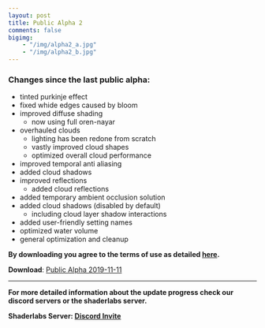 ```yaml
---
layout: post
title: Public Alpha 2
comments: false
bigimg: 
    - "/img/alpha2_a.jpg"
    - "/img/alpha2_b.jpg"
---
```


### Changes since the last public alpha:

* tinted purkinje effect
* fixed whide edges caused by bloom
* improved diffuse shading
  * now using full oren-nayar
* overhauled clouds
  * lighting has been redone from scratch
  * vastly improved cloud shapes
  * optimized overall cloud performance
* improved temporal anti aliasing
* added cloud shadows
* improved reflections
  * added cloud reflections
* added temporary ambient occlusion solution
* added cloud shadows (disabled by default)
  * including cloud layer shadow interactions
* added user-friendly setting names
* optimized water volume
* general optimization and cleanup

**By downloading you agree to the terms of use as detailed [here](https://ymir-graphics.github.io/copyright/).**

**Download**: [Public Alpha 2019-11-11](https://github.com/ymir-graphics/ymir-releases/releases/download/alpha2019-11-11/Ymir_alpha-2019-11-11.zip)

****

**For more detailed information about the update progress check our discord servers or the shaderlabs server.**

**Shaderlabs Server: [Discord Invite](https://discord.gg/RpzWN9S)**
